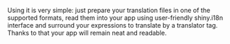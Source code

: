 Using it is very simple: just prepare your translation files in one of the supported formats, read them into your app using user-friendly shiny.i18n interface and surround your expressions to translate by a translator tag. Thanks to that your app will remain neat and readable.

